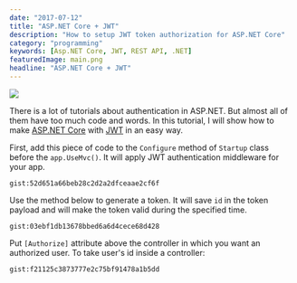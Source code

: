 ```yaml
---
date: "2017-07-12"
title: "ASP.NET Core + JWT"
description: "How to setup JWT token authorization for ASP.NET Core"
category: "programming"
keywords: [Asp.NET Core, JWT, REST API, .NET]
featuredImage: main.png
headline: "ASP.NET Core + JWT"
---
```


![](/main.png)

There is a lot of tutorials about authentication in ASP.NET. But almost all of them have too much code and words. In this tutorial, I will show how to make [ASP.NET Core](https://docs.microsoft.com/en-us/aspnet/core/?view=aspnetcore-3.1) with [JWT](https://jwt.io/) in an easy way.

First, add this piece of code to the `Configure` method of `Startup` class before the `app.UseMvc()`. It will apply JWT authentication middleware for your app.

`gist:52d651a66beb28c2d2a2dfceaae2cf6f`

Use the method below to generate a token. It will save `id` in the token payload and will make the token valid during the specified time.

`gist:03ebf1db13678bbed6a6d4cece68d428`

Put `[Authorize]` attribute above the controller in which you want an authorized user. To take user's id inside a controller:

`gist:f21125c3873777e2c75bf91478a1b5dd`
